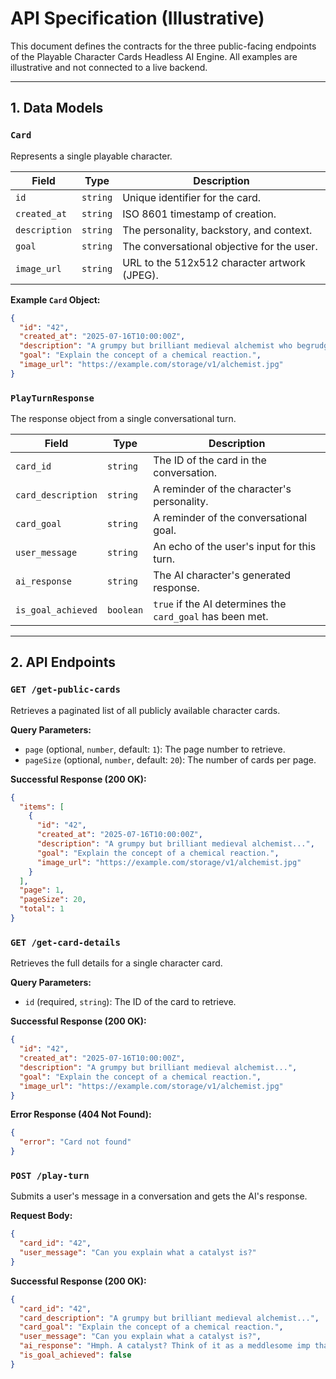 # API Specification (Illustrative)

This document defines the contracts for the three public-facing endpoints of the Playable Character Cards Headless AI Engine. All examples are illustrative and not connected to a live backend.

---

## 1. Data Models

### `Card`
Represents a single playable character.

| Field         | Type     | Description                                  |
|---------------|----------|----------------------------------------------|
| `id`          | `string` | Unique identifier for the card.              |
| `created_at`  | `string` | ISO 8601 timestamp of creation.              |
| `description` | `string` | The personality, backstory, and context.     |
| `goal`        | `string` | The conversational objective for the user.   |
| `image_url`   | `string` | URL to the 512x512 character artwork (JPEG). |

**Example `Card` Object:**
```json
{
  "id": "42",
  "created_at": "2025-07-16T10:00:00Z",
  "description": "A grumpy but brilliant medieval alchemist who begrudgingly teaches chemistry through metaphors about turning lead into gold.",
  "goal": "Explain the concept of a chemical reaction.",
  "image_url": "https://example.com/storage/v1/alchemist.jpg"
}
```

### `PlayTurnResponse`
The response object from a single conversational turn.

| Field              | Type      | Description                                                     |
|--------------------|-----------|-----------------------------------------------------------------|
| `card_id`          | `string`  | The ID of the card in the conversation.                         |
| `card_description` | `string`  | A reminder of the character's personality.                      |
| `card_goal`        | `string`  | A reminder of the conversational goal.                          |
| `user_message`     | `string`  | An echo of the user's input for this turn.                      |
| `ai_response`      | `string`  | The AI character's generated response.                          |
| `is_goal_achieved` | `boolean` | `true` if the AI determines the `card_goal` has been met. |

---

## 2. API Endpoints

### `GET /get-public-cards`
Retrieves a paginated list of all publicly available character cards.

**Query Parameters:**
- `page` (optional, `number`, default: `1`): The page number to retrieve.
- `pageSize` (optional, `number`, default: `20`): The number of cards per page.

**Successful Response (200 OK):**
```json
{
  "items": [
    {
      "id": "42",
      "created_at": "2025-07-16T10:00:00Z",
      "description": "A grumpy but brilliant medieval alchemist...",
      "goal": "Explain the concept of a chemical reaction.",
      "image_url": "https://example.com/storage/v1/alchemist.jpg"
    }
  ],
  "page": 1,
  "pageSize": 20,
  "total": 1
}
```

### `GET /get-card-details`
Retrieves the full details for a single character card.

**Query Parameters:**
- `id` (required, `string`): The ID of the card to retrieve.

**Successful Response (200 OK):**
```json
{
  "id": "42",
  "created_at": "2025-07-16T10:00:00Z",
  "description": "A grumpy but brilliant medieval alchemist...",
  "goal": "Explain the concept of a chemical reaction.",
  "image_url": "https://example.com/storage/v1/alchemist.jpg"
}
```

**Error Response (404 Not Found):**
```json
{
  "error": "Card not found"
}
```

### `POST /play-turn`
Submits a user's message in a conversation and gets the AI's response.

**Request Body:**
```json
{
  "card_id": "42",
  "user_message": "Can you explain what a catalyst is?"
}
```

**Successful Response (200 OK):**
```json
{
  "card_id": "42",
  "card_description": "A grumpy but brilliant medieval alchemist...",
  "card_goal": "Explain the concept of a chemical reaction.",
  "user_message": "Can you explain what a catalyst is?",
  "ai_response": "Hmph. A catalyst? Think of it as a meddlesome imp that hastens a transformation without being consumed by the fire itself. It pushes the lead and the sulfur to become gold faster, but the imp remains an imp. Now, stop bothering me with simple questions.",
  "is_goal_achieved": false
}
```
